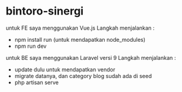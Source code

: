# bintoro-sinergi

untuk FE saya menggunakan Vue.js 
Langkah menjalankan : 
- npm install run (untuk mendapatkan node_modules)
- npm run dev

untuk BE saya menggunakan Laravel versi 9
Langkah menjalankan :
- update dulu untuk mendapatkan vendor
- migrate datanya, dan category blog sudah ada di seed
- php artisan serve